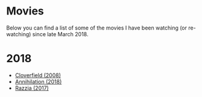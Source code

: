 # Movies

Below you can find a list of some of the movies I have been watching (or re-watching) since late March 2018.

# 2018

- [Cloverfield (2008)](http://www.imdb.com/title/tt1060277/)
- [Annihilation (2018)](http://www.imdb.com/title/tt2798920/)
- [Razzia (2017)](http://www.imdb.com/title/tt7216256/)
